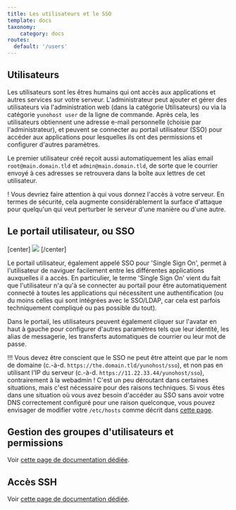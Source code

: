 ```yaml
---
title: Les utilisateurs et le SSO
template: docs
taxonomy:
    category: docs
routes:
  default: '/users'
---
```


## Utilisateurs

Les utilisateurs sont les êtres humains qui ont accès aux applications et autres services sur votre serveur. L'administrateur peut ajouter et gérer des utilisateurs via l'administration web (dans la catégorie Utilisateurs) ou via la catégorie `yunohost user` de la ligne de commande. Après cela, les utilisateurs obtiennent une adresse e-mail personnelle (choisie par l'administrateur), et peuvent se connecter au portail utilisateur (SSO) pour accéder aux applications pour lesquelles ils ont des permissions et configurer d'autres paramètres.

Le premier utilisateur créé reçoit aussi automatiquement les alias email `root@main.domain.tld` et `admin@main.domain.tld`, de sorte que le courrier envoyé à ces adresses se retrouvera dans la boîte aux lettres de cet utilisateur.

! Vous devriez faire attention à qui vous donnez l'accès à votre serveur. En termes de sécurité, cela augmente considérablement la surface d'attaque pour quelqu'un qui veut perturber le serveur d'une manière ou d'une autre.

## Le portail utilisateur, ou SSO

[center]
![](image://user_panel.png)
[/center]

Le portail utilisateur, également appelé SSO pour 'Single Sign On', permet à l'utilisateur de naviguer facilement entre les différentes applications auxquelles il a accès. En particulier, le terme 'Single Sign On' vient du fait que l'utilisateur n'a qu'à se connecter au portail pour être automatiquement connecté à toutes les applications qui nécessitent une authentification (ou du moins celles qui sont intégrées avec le SSO/LDAP, car cela est parfois techniquement compliqué ou pas possible du tout).

Dans le portail, les utilisateurs peuvent également cliquer sur l'avatar en haut à gauche pour configurer d'autres paramètres tels que leur identité, les alias de messagerie, les transferts automatiques de courrier ou leur mot de passe.

!!! Vous devez être conscient que le SSO ne peut être atteint que par le nom de domaine (c.-à-d. `https://the.domain.tld/yunohost/sso`), et non pas en utilisant l'IP du serveur (c.-à-d. `https://11.22.33.44/yunohost/sso`), contrairement à la webadmin ! C'est un peu déroutant dans certaines situations, mais c'est nécessaire pour des raisons techniques. Si vous êtes dans une situation où vous avez besoin d'accéder au SSO sans avoir votre DNS correctement configuré pour une raison quelconque, vous pouvez envisager de modifier votre `/etc/hosts` comme décrit dans [cette page](/dns_local_network).

## Gestion des groupes d'utilisateurs et permissions

Voir [cette page de documentation dédiée](/groups_and_permissions).

## Accès SSH

Voir [cette page de documentation dédiée](/ssh).
